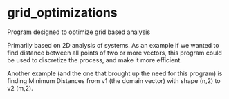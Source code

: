 # grid_optimizations
Program designed to optimize grid based analysis

Primarily based on 2D analysis of systems. As an example if we wanted to find distance between all points of two or more vectors, this program could be used to discretize the process, and make it more efficient. 

Another example (and the one that brought up the need for this program) is finding Minimum Distances from v1 (the domain vector) with shape (n,2) to v2 (m,2).